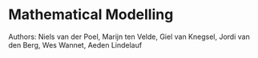 # Mathematical Modelling
Authors: Niels van der Poel,
Marijn ten Velde,
Giel van Knegsel,
Jordi van den Berg,
Wes Wannet,
Aeden Lindelauf